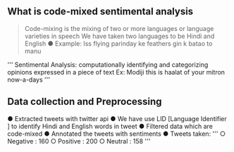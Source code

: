 ## What is code-mixed sentimental analysis

> Code-mixing is the mixing of two or more languages or language varieties in speech
> We have taken two languages to be Hindi and English
● Example: Iss flying parinday ke feathers gin k batao to manu

'''
Sentimental Analysis: computationally identifying and categorizing opinions expressed in a piece of text
Ex: Modiji this is haalat of your mitron now-a-days
'''

## Data collection and Preprocessing

● Extracted tweets with twitter api
● We have use LID [Language Identifier ] to identify Hindi and English words in tweet
● Filtered data which are code-mixed
● Annotated the tweets with sentiments
● Tweets taken:
'''
○ Negative : 160
○ Positive : 200
○ Neutral : 158
'''
